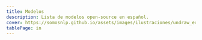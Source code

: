 ```yaml
---
title: Modelos
description: Lista de modelos open-source en español. 
cover: https://somosnlp.github.io/assets/images/ilustraciones/undraw_education_edited.svg
tablePage: in
---
```


<TableModels
  :resourceItems="[
    {
        name: 'BETO',
        tags: ['BERT', 'base (case, uncased)', 'propósito general'],
        description: '',
        website: '',
        github: '',
        paper: 'https://users.dcc.uchile.cl/~jperez/papers/pml4dc2020.pdf',
        hf_dataset_name: '',
        hf_contributor_handle: 'dccuchile',
        hf_model_name: 'bert-base-spanish-wwm-uncased'
    },
    {
        name: 'BERTIN-GPT-J-6B',
        tags: ['GPT-J', 'LLM', 'propósito general'],
        description: '',
        website: '',
        github: '',
        paper: '',
        hf_dataset_name: '',
        hf_contributor_handle: 'bertin-project',
        hf_model_name: 'bertin-gpt-j-6B'
    },
    {
        name: 'BERTIN RoBERTa',
        tags: ['RoBERTa', 'base', 'propósito general'],
        description: '',
        website: 'https://huggingface.co/spaces/bertin-project/bertin',
        github: '',
        paper: '',
        hf_dataset_name: '',
        hf_contributor_handle: 'bertin-project',
        hf_model_name: 'bertin-roberta-base-spanish'
    },
    {
        name: 'BioMedtra',
        tags: ['Electra', 'small', 'textos bioclínicos'],
        description: '',
        website: '',
        github: '',
        paper: '',
        hf_dataset_name: '',
        hf_contributor_handle: 'mrm8488',
        hf_model_name: 'biomedtra-small-es'
    },
    {
        name: 'BLOOM',
        tags: ['multilingüe', 'LLM', 'propósito general'],
        description: '',
        website: '',
        github: '',
        paper: '',
        hf_dataset_name: '',
        hf_contributor_handle: 'bigscience',
        hf_model_name: 'bloom'
    },
    {
        name: 'BLOOMZ',
        tags: ['multilingüe', 'LLM', 'propósito general', 'instrucciones', 'IT'],
        description: '',
        website: '',
        github: '',
        paper: '',
        hf_dataset_name: '',
        hf_contributor_handle: 'bigscience',
        hf_model_name: 'bloomz'
    },
    {
        name: 'Electricidad',
        tags: ['Electra', 'small, base', 'propósito general'],
        description: '',
        website: '',
        github: '',
        paper: '',
        hf_dataset_name: '',
        hf_contributor_handle: 'mrm8488',
        hf_model_name: 'electricidad-base-discriminator'
    },
    {
        name: 'GPT-2 BERTIN',
        tags: ['GPT-2', 'base', 'propósito general'],
        description: '',
        website: '',
        github: '',
        paper: '',
        hf_dataset_name: '',
        hf_contributor_handle: 'flax-community',
        hf_model_name: 'gpt-2-spanish'
    },
    {
        name: 'GPT-2 BNE',
        tags: ['GPT-2', 'base, large', 'propósito general'],
        description: '',
        website: '',
        github: '',
        paper: '',
        hf_dataset_name: '',
        hf_contributor_handle: 'PlanTL-GOB-ES',
        hf_model_name: 'gpt2-base-bne'
    },
    {
        name: 'GPT-2 Datificate',
        tags: ['GPT-2', 'small', 'propósito general'],
        description: '',
        website: '',
        github: '',
        paper: '',
        hf_dataset_name: '',
        hf_contributor_handle: 'datificate',
        hf_model_name: 'gpt2-small-spanish'
    },
    {
        name: 'GPT-2 DeepESP',
        tags: ['GPT-2', 'base', 'propósito general'],
        description: '',
        website: '',
        github: '',
        paper: '',
        hf_dataset_name: '',
        hf_contributor_handle: 'DeepESP',
        hf_model_name: 'gpt2-spanish'
    },
    {
        name: 'GPT-2 mrm8488',
        tags: ['GPT-2', 'base', 'propósito general'],
        description: '',
        website: '',
        github: '',
        paper: '',
        hf_dataset_name: '',
        hf_contributor_handle: 'mrm8488',
        hf_model_name: 'spanish-gpt2'
    },
    {
        name: 'Legalectra',
        tags: ['Electra', 'small, base', 'legal'],
        description: '',
        website: '',
        github: '',
        paper: '',
        hf_dataset_name: '',
        hf_contributor_handle: 'mrm8488',
        hf_model_name: 'legalectra-base'
    },
    {
        name: 'LINCE-ZERO',
        tags: ['LLM', '7B, 40B', 'propósito general', 'instrucciones', 'IT'],
        description: '',
        website: 'https://huggingface.co/clibrain/lince-zero',
        github: '',
        paper: '',
        hf_dataset_name: '',
        hf_contributor_handle: 'clibrain',
        hf_model_name: 'lince-zero'
    },
    {
        name: 'mT0',
        tags: ['multilingüe', 'LLM', 'propósito general', 'instrucciones', 'IT', 'encoder-decoder'],
        description: '',
        website: '',
        github: '',
        paper: '',
        hf_dataset_name: '',
        hf_contributor_handle: 'bigscience',
        hf_model_name: 'mt0-base'
    },
    {
        name: 'RoBERTa Biomedical Clinical',
        tags: ['RoBERTa', 'base', 'textos bioclínicos'],
        description: '',
        website: '',
        github: 'https://github.com/PlanTL-GOB-ES/lm-biomedical-clinical-es',
        paper: 'https://arxiv.org/abs/2109.03570',
        hf_dataset_name: '',
        hf_contributor_handle: 'PlanTL-GOB-ES',
        hf_model_name: 'roberta-base-biomedical-clinical-es'
    },
    {
        name: 'RoBERTa BNE',
        tags: ['RoBERTa', 'base, large', 'propósito general'],
        description: '',
        website: '',
        github: '',
        paper: '',
        hf_dataset_name: '',
        hf_contributor_handle: 'PlanTL-GOB-ES',
        hf_model_name: 'roberta-base-bne'
    },
    {
        name: 'RoBERTalex',
        tags: ['RoBERTa', 'base', 'legal'],
        description: '',
        website: '',
        github: '',
        paper: '',
        hf_dataset_name: '',
        hf_contributor_handle: 'PlanTL-GOB-ES',
        hf_model_name: 'RoBERTalex'
    },
    {
        name: 'RoBERTuito',
        tags: ['Roberta', 'cased, uncased, deaccented', 'redes sociales'],
        description: '',
        website: '',
        github: 'https://github.com/pysentimiento/robertuito',
        paper: 'https://arxiv.org/abs/2111.09453',
        hf_dataset_name: '',
        hf_contributor_handle: 'pysentimiento',
        hf_model_name: 'robertuito'
    },
    {
        name: 'T5 Small',
        tags: ['T5', 'small', 'propósito general'],
        description: '',
        website: '',
        github: '',
        paper: '',
        hf_dataset_name: '',
        hf_contributor_handle: 'flax-community',
        hf_model_name: 'spanish-t5-small'
    },
    ]"
/>
